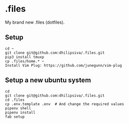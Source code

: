 # .files
My brand new .files (dotfiles).

## Setup

```
cd ~
git clone git@github.com:dhilipsiva/.files.git
pip3 install tmuxp
cp .files/home.* ~
Install Vim Plug: https://github.com/junegunn/vim-plug
```

## Setup a new ubuntu system

```
cd
git clone git@github.com:dhilipsiva/.files.git
cd .files
cp .env.template .env  # And change the required values
pipenv shell
pipenv install
fab setup
```
